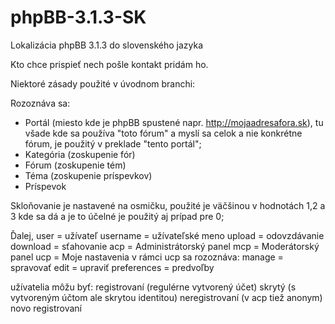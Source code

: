# phpBB-3.1.3-SK
Lokalizácia phpBB 3.1.3 do slovenského jazyka

Kto chce prispieť nech pošle kontakt pridám ho.

Niektoré zásady použité v úvodnom branchi:

Rozoznáva sa:
- Portál (miesto kde je phpBB spustené napr. http://mojaadresafora.sk), tu všade kde sa používa "toto fórum" a myslí sa celok a nie konkrétne fórum, je použitý v preklade "tento portál"; 
- Kategória (zoskupenie fór)
- Fórum (zoskupenie tém)
- Téma (zoskupenie príspevkov)
- Príspevok

Skloňovanie je nastavené na osmičku, použité je väčšinou v hodnotách 1,2 a 3 kde sa dá a je to účelné je použitý aj prípad pre 0;

Ďalej,
user = užívateľ
username = užívateľské meno
upload = odovzdávanie
download = sťahovanie
acp = Administrátorský panel
mcp = Moderátorský panel
ucp = Moje nastavenia
  v rámci ucp sa rozoznáva:
    manage = spravovať
    edit = upraviť
    preferences = predvoľby
    
užívatelia môžu byť:
registrovaní (regulérne vytvorený účet)
skrytý (s vytvoreným účtom ale skrytou identitou)
neregistrovaní (v acp tiež anonym)
novo registrovaní
  
